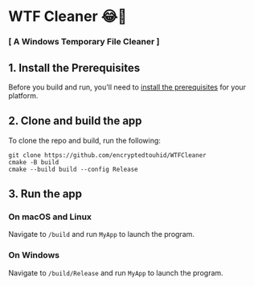 # WTF Cleaner 😂🤣
### [ A Windows Temporary File Cleaner ]

## 1. Install the Prerequisites

Before you build and run, you'll need to [install the prerequisites](https://docs.ultralig.ht/docs/installing-prerequisites) for your platform.

## 2. Clone and build the app

To clone the repo and build, run the following:

```shell
git clone https://github.com/encryptedtouhid/WTFCleaner
cmake -B build
cmake --build build --config Release
```

## 3. Run the app

### On macOS and Linux

Navigate to `/build` and run `MyApp` to launch the program.

### On Windows

Navigate to `/build/Release` and run `MyApp` to launch the program.


